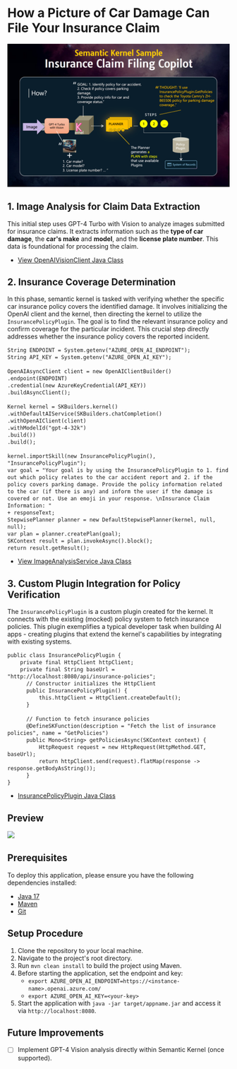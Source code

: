 # How a Picture of Car Damage Can File Your Insurance Claim
<img src="architecture-overview.png?raw=true" width="900px">


## 1. Image Analysis for Claim Data Extraction
This initial step uses GPT-4 Turbo with Vision to analyze images submitted for insurance claims. It extracts information such as the **type of car damage**, the **car's make** and **model**, and the **license plate number**. This data is foundational for processing the claim.
- [View OpenAIVisionClient Java Class](https://github.com/aymenfurter/copilot-insurance-claim-demo/blob/main/src/main/java/com/microsoft/openai/samples/insurancedemo/client/OpenAIVisionClient.java)

## 2. Insurance Coverage Determination
In this phase, semantic kernel is tasked with verifying whether the specific car insurance policy covers the identified damage. It involves initializing the OpenAI client and the kernel, then directing the kernel to utilize the `InsurancePolicyPlugin`. The goal is to find the relevant insurance policy and confirm coverage for the particular incident. This crucial step directly addresses whether the insurance policy covers the reported incident.
```
String ENDPOINT = System.getenv("AZURE_OPEN_AI_ENDPOINT");
String API_KEY = System.getenv("AZURE_OPEN_AI_KEY");

OpenAIAsyncClient client = new OpenAIClientBuilder()
.endpoint(ENDPOINT)
.credential(new AzureKeyCredential(API_KEY))
.buildAsyncClient();

Kernel kernel = SKBuilders.kernel()
.withDefaultAIService(SKBuilders.chatCompletion()
.withOpenAIClient(client)
.withModelId("gpt-4-32k")
.build())
.build();

kernel.importSkill(new InsurancePolicyPlugin(), "InsurancePolicyPlugin");
var goal = "Your goal is by using the InsurancePolicyPlugin to 1. find out which policy relates to the car accident report and 2. if the policy covers parking damage. Provide the policy information related to the car (if there is any) and inform the user if the damage is covered or not. Use an emoji in your response. \nInsurance Claim Information: "
+ responseText;
StepwisePlanner planner = new DefaultStepwisePlanner(kernel, null, null);
var plan = planner.createPlan(goal);
SKContext result = plan.invokeAsync().block();
return result.getResult();
```
- [View ImageAnalysisService Java Class](https://github.com/aymenfurter/copilot-insurance-claim-demo/blob/main/src/main/java/com/microsoft/openai/samples/insurancedemo/service/ImageAnalysisService.java#L81)

## 3. Custom Plugin Integration for Policy Verification
The `InsurancePolicyPlugin` is a custom plugin created for the kernel. It connects with the existing (mocked) policy system to fetch insurance policies. This plugin exemplifies a typical developer task when building AI apps - creating plugins that extend the kernel's capabilities by integrating with existing systems.
```
public class InsurancePolicyPlugin {
    private final HttpClient httpClient;
    private final String baseUrl = "http://localhost:8080/api/insurance-policies";
      // Constructor initializes the HttpClient
      public InsurancePolicyPlugin() {
          this.httpClient = HttpClient.createDefault();
      }
    
      // Function to fetch insurance policies
      @DefineSKFunction(description = "Fetch the list of insurance policies", name = "GetPolicies")
      public Mono<String> getPoliciesAsync(SKContext context) {
          HttpRequest request = new HttpRequest(HttpMethod.GET, baseUrl);
          return httpClient.send(request).flatMap(response -> response.getBodyAsString());
      }
}
```
- [InsurancePolicyPlugin Java Class](https://github.com/aymenfurter/copilot-insurance-claim-demo/blob/main/src/main/java/com/microsoft/openai/samples/insurancedemo/plugin/InsurancePolicyPlugin.java)

## Preview 
<img src="preview.gif?raw=true" width="350px">

## Prerequisites 
To deploy this application, please ensure you have the following dependencies installed:
* [Java 17](https://www.oracle.com/java/technologies/javase/jdk17-archive-downloads.html)
* [Maven](https://maven.apache.org/download.cgi)
* [Git](https://git-scm.com/downloads)

## Setup Procedure
1. Clone the repository to your local machine.
2. Navigate to the project's root directory.
3. Run `mvn clean install` to build the project using Maven.
4. Before starting the application, set the endpoint and key:
    - `export AZURE_OPEN_AI_ENDPOINT=https://<instance-name>.openai.azure.com/`
    - `export AZURE_OPEN_AI_KEY=<your-key>`
5. Start the application with `java -jar target/appname.jar` and access it via `http://localhost:8080`.

## Future Improvements
- [ ] Implement GPT-4 Vision analysis directly within Semantic Kernel (once supported).
